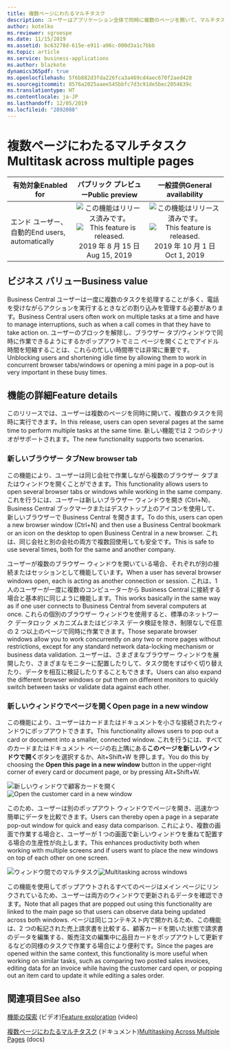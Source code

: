 ```yaml
---
title: 複数ページにわたるマルチタスク
description: ユーザーはアプリケーション全体で同時に複数のページを開いて、マルチタスク処理をサポートできます。
author: kotelko
ms.reviewer: sgroespe
ms.date: 11/15/2019
ms.assetid: bc63278d-615e-e911-a96c-000d3a1c7bbb
ms.topic: article
ms.service: business-applications
ms.author: blazkote
dynamics365pdf: true
ms.openlocfilehash: 5f6b882d3fda226fca3a469cd4aec670f2aed428
ms.sourcegitcommit: 8576a2025aaee545bbfc7d3c91de5bec2054639c
ms.translationtype: HT
ms.contentlocale: ja-JP
ms.lasthandoff: 12/05/2019
ms.locfileid: "2892088"
---
```

# <a name="multitask-across-multiple-pages"></a><span data-ttu-id="bd9fe-103">複数ページにわたるマルチタスク</span><span class="sxs-lookup"><span data-stu-id="bd9fe-103">Multitask across multiple pages</span></span>


| <span data-ttu-id="bd9fe-104">有効対象</span><span class="sxs-lookup"><span data-stu-id="bd9fe-104">Enabled for</span></span>    |  <span data-ttu-id="bd9fe-105">パブリック プレビュー</span><span class="sxs-lookup"><span data-stu-id="bd9fe-105">Public preview</span></span> | <span data-ttu-id="bd9fe-106">一般提供</span><span class="sxs-lookup"><span data-stu-id="bd9fe-106">General availability</span></span> | 
| ---------- | :----------: |:----------: |
|<span data-ttu-id="bd9fe-107">エンド ユーザー、自動的</span><span class="sxs-lookup"><span data-stu-id="bd9fe-107">End users, automatically</span></span>|<span data-ttu-id="bd9fe-108">![この機能はリリース済みです。](/dynamics365-release-plan/media/green-checkmark.png "この機能はリリース済みです。")</span><span class="sxs-lookup"><span data-stu-id="bd9fe-108">![This feature is released.](/dynamics365-release-plan/media/green-checkmark.png "This feature is released.")</span></span> <span data-ttu-id="bd9fe-109">2019 年 8 月 15 日</span><span class="sxs-lookup"><span data-stu-id="bd9fe-109">Aug 15, 2019</span></span>| <span data-ttu-id="bd9fe-110">![この機能はリリース済みです。](/dynamics365-release-plan/media/green-checkmark.png "この機能はリリース済みです。")</span><span class="sxs-lookup"><span data-stu-id="bd9fe-110">![This feature is released.](/dynamics365-release-plan/media/green-checkmark.png "This feature is released.")</span></span> <span data-ttu-id="bd9fe-111">2019 年 10 月 1 日</span><span class="sxs-lookup"><span data-stu-id="bd9fe-111">Oct 1, 2019</span></span>|


## <a name="business-value"></a><span data-ttu-id="bd9fe-112">ビジネス バリュー</span><span class="sxs-lookup"><span data-stu-id="bd9fe-112">Business value</span></span>
<!-- bv start -->
<span data-ttu-id="bd9fe-113">Business Central ユーザーは一度に複数のタスクを処理することが多く、電話を受けながらアクションを実行するときなどの割り込みを管理する必要があります。</span><span class="sxs-lookup"><span data-stu-id="bd9fe-113">Business Central users often work on multiple tasks at a time and have to manage interruptions, such as when a call comes in that they have to take action on.</span></span> <span data-ttu-id="bd9fe-114">ユーザーのブロックを解除し、ブラウザー タブ/ウィンドウで同時に作業できるようにするかポップアウトでミニ ページを開くことでアイドル時間を短縮することは、これらの忙しい時間帯では非常に重要です。</span><span class="sxs-lookup"><span data-stu-id="bd9fe-114">Unblocking users and shortening idle time by allowing them to work in concurrent browser tabs/windows or opening a mini page in a pop-out is very important in these busy times.</span></span>
<!-- bv end -->



## <a name="feature-details"></a><span data-ttu-id="bd9fe-115">機能の詳細</span><span class="sxs-lookup"><span data-stu-id="bd9fe-115">Feature details</span></span>
<!--feature detail start -->
<span data-ttu-id="bd9fe-116">このリリースでは、ユーザーは複数のページを同時に開いて、複数のタスクを同時に実行できます。</span><span class="sxs-lookup"><span data-stu-id="bd9fe-116">In this release, users can open several pages at the same time to perform multiple tasks at the same time.</span></span> <span data-ttu-id="bd9fe-117">新しい機能では 2 つのシナリオがサポートされます。</span><span class="sxs-lookup"><span data-stu-id="bd9fe-117">The new functionality supports two scenarios.</span></span>

### <a name="new-browser-tab"></a><span data-ttu-id="bd9fe-118">新しいブラウザー タブ</span><span class="sxs-lookup"><span data-stu-id="bd9fe-118">New browser tab</span></span>
<span data-ttu-id="bd9fe-119">この機能により、ユーザーは同じ会社で作業しながら複数のブラウザー タブまたはウィンドウを開くことができます。</span><span class="sxs-lookup"><span data-stu-id="bd9fe-119">This functionality allows users to open several browser tabs or windows while working in the same company.</span></span> <span data-ttu-id="bd9fe-120">これを行うには、ユーザーは新しいブラウザー ウィンドウを開き (Ctrl+N)、Business Central ブックマークまたはデスクトップ上のアイコンを使用して、新しいブラウザーで Business Central を開きます。</span><span class="sxs-lookup"><span data-stu-id="bd9fe-120">To do this, users can open a new browser window (Ctrl+N) and then use a Business Central bookmark or an icon on the desktop to open Business Central in a new browser.</span></span> <span data-ttu-id="bd9fe-121">これは、同じ会社と別の会社の両方で複数回使用しても安全です。</span><span class="sxs-lookup"><span data-stu-id="bd9fe-121">This is safe to use several times, both for the same and another company.</span></span> 

<span data-ttu-id="bd9fe-122">ユーザーが複数のブラウザー ウィンドウを開いている場合、それぞれが別の接続またはセッションとして機能しています。</span><span class="sxs-lookup"><span data-stu-id="bd9fe-122">When a user has several browser windows open, each is acting as another connection or session.</span></span> <span data-ttu-id="bd9fe-123">これは、1 人のユーザーが一度に複数のコンピューターから Business Central に接続する場合と基本的に同じように機能します。</span><span class="sxs-lookup"><span data-stu-id="bd9fe-123">This works basically in the same way as if one user connects to Business Central from several computers at once.</span></span> <span data-ttu-id="bd9fe-124">これらの個別のブラウザー ウィンドウを使用すると、標準のネットワーク データロック メカニズムまたはビジネス データ検証を除き、制限なしで任意の 2 つ以上のページで同時に作業できます。</span><span class="sxs-lookup"><span data-stu-id="bd9fe-124">Those separate browser windows allow you to work concurrently on any two or more pages without restrictions, except for any standard network data-locking mechanism or business data validation.</span></span> <span data-ttu-id="bd9fe-125">ユーザーは、さまざまなブラウザー ウィンドウを展開したり、さまざまなモニターに配置したりして、タスク間をすばやく切り替えたり、データを相互に検証したりすることもできます。</span><span class="sxs-lookup"><span data-stu-id="bd9fe-125">Users can also expand the different browser windows or put them on different monitors to quickly switch between tasks or validate data against each other.</span></span>

### <a name="open-page-in-a-new-window"></a><span data-ttu-id="bd9fe-126">新しいウィンドウでページを開く</span><span class="sxs-lookup"><span data-stu-id="bd9fe-126">Open page in a new window</span></span>
<span data-ttu-id="bd9fe-127">この機能により、ユーザーはカードまたはドキュメントを小さな接続されたウィンドウにポップアウトできます。</span><span class="sxs-lookup"><span data-stu-id="bd9fe-127">This functionality allows users to pop out a card or document into a smaller, connected window.</span></span> <span data-ttu-id="bd9fe-128">これを行うには、すべてのカードまたはドキュメント ページの右上隅にある**このページを新しいウィンドウで開く**ボタンを選択するか、Alt+Shift+W を押します。</span><span class="sxs-lookup"><span data-stu-id="bd9fe-128">You do this by choosing the **Open this page in a new window** button in the upper-right corner of every card or document page, or by pressing Alt+Shift+W.</span></span>

<span data-ttu-id="bd9fe-129">![新しいウィンドウで顧客カードを開く](media/new-window.png "新しいウィンドウで顧客カードを開く")</span><span class="sxs-lookup"><span data-stu-id="bd9fe-129">![Open the customer card in a new window](media/new-window.png "Open the customer card in a new window")</span></span>

<span data-ttu-id="bd9fe-130">このため、ユーザーは別のポップアウト ウィンドウでページを開き、迅速かつ簡単にデータを比較できます。</span><span class="sxs-lookup"><span data-stu-id="bd9fe-130">Users can thereby open a page in a separate pop-out window for quick and easy data comparison.</span></span> <span data-ttu-id="bd9fe-131">これにより、複数の画面で作業する場合と、ユーザーが 1 つの画面で新しいウィンドウを重ねて配置する場合の生産性が向上します。</span><span class="sxs-lookup"><span data-stu-id="bd9fe-131">This enhances productivity both when working with multiple screens and if users want to place the new windows on top of each other on one screen.</span></span>

<span data-ttu-id="bd9fe-132">![ウィンドウ間でのマルチタスク](media/multitasking.png "ウィンドウ間でのマルチタスク")</span><span class="sxs-lookup"><span data-stu-id="bd9fe-132">![Multitasking across windows](media/multitasking.png "Multitasking across windows")</span></span>

<span data-ttu-id="bd9fe-133">この機能を使用してポップアウトされるすべてのページはメイン ページにリンクされているため、ユーザーは両方のウィンドウで更新されるデータを確認できます。</span><span class="sxs-lookup"><span data-stu-id="bd9fe-133">Note that all pages that are popped out using this functionality are linked to the main page so that users can observe data being updated across both windows.</span></span> <span data-ttu-id="bd9fe-134">ページは同じコンテキスト内で開かれるため、この機能は、2 つの転記された売上請求書を比較する、顧客カードを開いた状態で請求書のデータを編集する、販売注文の編集中に品目カードをポップアウトして更新するなどの同様のタスクで作業する場合により便利です。</span><span class="sxs-lookup"><span data-stu-id="bd9fe-134">Since the pages are opened within the same context, this functionality is more useful when working on similar tasks, such as comparing two posted sales invoices, editing data for an invoice while having the customer card open, or popping out an item card to update it while editing a sales order.</span></span>

<!--feature detail end -->










## <a name="see-also"></a><span data-ttu-id="bd9fe-135">関連項目</span><span class="sxs-lookup"><span data-stu-id="bd9fe-135">See also</span></span>
<span data-ttu-id="bd9fe-136">[機能の探索](https://aka.ms/ROGBC19RW2ROV10) (ビデオ)</span><span class="sxs-lookup"><span data-stu-id="bd9fe-136">[Feature exploration](https://aka.ms/ROGBC19RW2ROV10) (video)</span></span>

<span data-ttu-id="bd9fe-137">[複数ページにわたるマルチタスク](https://docs.microsoft.com/dynamics365/business-central/ui-enter-data#multitasking-across-multiple-pages) (ドキュメント)</span><span class="sxs-lookup"><span data-stu-id="bd9fe-137">[Multitasking Across Multiple Pages](https://docs.microsoft.com/dynamics365/business-central/ui-enter-data#multitasking-across-multiple-pages) (docs)</span></span>
